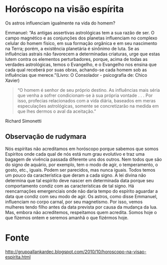 # Horóscopo na visão espírita

Os astros influenciam igualmente na vida do homem?

Emmanuel: “As antigas assertivas astrológicas tem a sua razão de ser. O campo magnético e as conjunções dos planetas influenciam no complexo celular do homem físico, em sua formação orgânica e em seu nascimento na Terra; porém, a existência planetária é sinônimo de luta. Se as influências astrais não favorecem a determinadas criaturas, urge que estas lutem contra os elementos perturbadores, porque, acima de todas as verdades astrológicas, temos o Evangelho, e o Evangelho nos ensina que cada qual receberá por suas obras, achando-se cada homem sob as influências que merece.”(Livro: O Consolador - psicografia de: Chico Xavier)

>“O homem é senhor de seu próprio destino. As influências mais séria que venha a sofrer condicionam-se à sua própria vontade . . . Por isso, profecias relacionados com a vida diária, baseados em meras especulações astrológicas, somente se concretizarão na medida em que lhes dermos o aval da aceitação.” 

Richard Simonetti

## Observação de rudymara
Nós espíritas não acreditamos em horóscopo porque sabemos que somos Espíritos onde cada qual de nós está num grau evolutivo e traz uma bagagem de vivência passada diferente uns dos outros. Nem todos que são do signo de aquário, por exemplo, tem o modo de agir, o temperamento, o gosto, etc., iguais. Podem ser parecidos, mas nunca iguais. Todos temos um pouco da característica que deram a cada signo. A lei divina não determina que tal espírito deve nascer em determinada data porque seu comportamento condiz com as características de tal signo. Há reencarnações emergenciais onde não daria tempo do espírito aguardar a data que condiz com seu modo de agir. Os astros, como disse Emmanuel, influenciam no corpo carnal, por seu magnetismo. Por isso, vemos mulheres tendo filho antes da data prevista por causa da mudança da lua. Mas, embora não acreditemos, respeitamos quem acredita.
Somos hoje o que fizemos ontem e seremos amanhã o que fizérmos hoje.

# Fonte
http://grupoallankardec.blogspot.com/2010/10/horoscopo-na-visao-espirita.html
